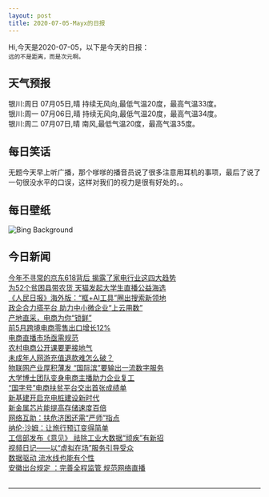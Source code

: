```yaml
---
layout: post
title: 2020-07-05-Mayx的日报
---
```


Hi,今天是2020-07-05，以下是今天的日报：<br><small>
远的不是距离，而是次元啊。</small><!--more-->
## 天气预报
银川:周日 07月05日,晴 持续无风向,最低气温20度，最高气温33度。<br>银川:周一 07月06日,晴 持续无风向,最低气温20度，最高气温34度。<br>银川:周二 07月07日,晴 南风,最低气温20度，最高气温35度。
## 每日笑话
无题今天早上听广播，那个嗲嗲的播音员说了很多注意用耳机的事项，最后了说了一句很没水平的口误，这样对我们的视力是很有好处的。。
## 每日壁纸
![Bing Background](https://cn.bing.com/th?id=OHR.DCFireworksVideo_EN-US7892229177_1920x1080.jpg&rf=LaDigue_1920x1080.jpg&pid=hp "Independence Day fireworks over the National Mall, Washington, DC (© Jon Bilous/Shutterstock)")
## 今日新闻

[今年不寻常的京东618背后 揭露了家电行业这四大趋势](http://it.people.com.cn/n1/2020/0703/c1009-31770652.html)   
[为52个贫困县带农货 天猫发起大学生直播公益海选](http://it.people.com.cn/n1/2020/0703/c1009-31770662.html)   
[《人民日报》海外版：“框+AI工具”圈出搜索新领地](http://it.people.com.cn/n1/2020/0703/c1009-31770664.html)   
[政企合力搭平台 助力中小微企业“上云用数”](http://it.people.com.cn/n1/2020/0703/c1009-31770524.html)   
[产地直采，电商为你“锁鲜”](http://it.people.com.cn/n1/2020/0703/c1009-31769894.html)   
[前5月跨境电商零售出口增长12%](http://it.people.com.cn/n1/2020/0703/c1009-31769572.html)   
[电商直播市场亟需规范](http://it.people.com.cn/n1/2020/0703/c1009-31769578.html)   
[农村电商公开课要更接地气](http://it.people.com.cn/n1/2020/0703/c1009-31769577.html)   
[未成年人网游充值退款难怎么破？](http://it.people.com.cn/n1/2020/0703/c1009-31769526.html)   
[物联网产业厚积薄发 “国际滨”要输出一流数字服务](http://it.people.com.cn/n1/2020/0703/c1009-31769548.html)   
[大学博士团队变身电商主播助力企业复工](http://it.people.com.cn/n1/2020/0703/c1009-31769554.html)   
[“国字号”电商扶贫平台交出首张成绩单](http://it.people.com.cn/n1/2020/0703/c1009-31769555.html)   
[新基建开启充电桩建设新时代](http://it.people.com.cn/n1/2020/0703/c1009-31769561.html)   
[新金属芯片能提高存储速度百倍](http://it.people.com.cn/n1/2020/0703/c1009-31769539.html)   
[网络互助：扶危济困还需“严师”指点](http://it.people.com.cn/n1/2020/0703/c1009-31769542.html)   
[纳伦·沙姆：让旅行预订变得简单](http://it.people.com.cn/n1/2020/0703/c1009-31769895.html)   
[工信部发布《意见》 祛除工业大数据“顽疾”有新招](http://it.people.com.cn/n1/2020/0703/c1009-31769896.html)   
[视频日记——以“虚拟在场”服务引导受众](http://it.people.com.cn/n1/2020/0703/c1009-31769863.html)   
[数据驱动 流水线也能有个性](http://it.people.com.cn/n1/2020/0703/c1009-31769850.html)   
[安徽出台规定 ：完善全程监管 规范网络直播](http://it.people.com.cn/n1/2020/0703/c1009-31769835.html)   
<br />

***

<small></small>
